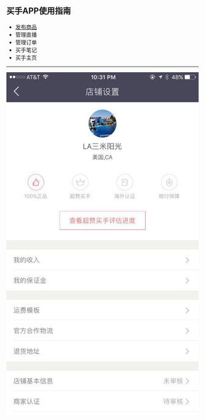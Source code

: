 ## 买手APP使用指南

* [发布商品](./editproduct.md)
* 管理直播
* 管理订单
* 买手笔记
* 买手主页

---

![买手主页](images/22.jpg "买手主页")

